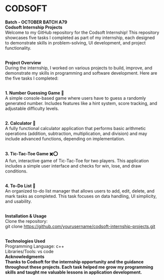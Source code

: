 # CODSOFT
<strong>Batch -  OCTOBER BATCH A79</strong>
 <br> <b> Codsoft Internship Projects </b>
<br>Welcome to my GitHub repository for the Codsoft Internship! This repository showcases five tasks I completed as part of my internship, each designed to demonstrate skills in problem-solving, UI development, and project functionality.

<br><b>Project Overview</b>
<br>During the internship, I worked on various projects to build, improve, and demonstrate my skills in programming and software development. Here are the five tasks I completed:

<br><b>1. Number Guessing Game 🎲</b>
<br>A simple console-based game where users have to guess a randomly generated number. Includes features like a hint system, score tracking, and adjustable difficulty levels.

<br><b>2. Calculator 🧮</b>
<br>A fully functional calculator application that performs basic arithmetic operations (addition, subtraction, multiplication, and division) and may include advanced functions, depending on implementation.

<br><b>3. Tic-Tac-Toe Game ✖️⭕</b>
<br>A fun, interactive game of Tic-Tac-Toe for two players. This application includes a simple user interface and checks for win, lose, and draw conditions.

<br><b>4. To-Do List 📝</b>
<br>An organized to-do list manager that allows users to add, edit, delete, and mark tasks as completed. This task focuses on data handling, UI simplicity, and usability.

<br><b>Installation & Usage</b>
<br>Clone the repository:
<br>git clone https://github.com/yourusername/codsoft-internship-projects.git


<br><b>Technologies Used</b>
<br>Programming Language: c++
<br>Libraries/Tools: vs code
<br><b>Acknowledgments<b>
<br>Thanks to Codsoft for the internship opportunity and the guidance throughout these projects. Each task helped me grow my programming skills and taught me valuable lessons in application development.
